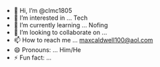 - 👋 Hi, I’m @clmc1805
- 👀 I’m interested in ... Tech
- 🌱 I’m currently learning ... Nofing
- 💞️ I’m looking to collaborate on ...
- 📫 How to reach me ... maxcaldwell100@aol.com
- 😄 Pronouns: ... Him/He
- ⚡ Fun fact: ...

<!---
clmc1805/clmc1805 is a ✨ special ✨ repository because its `README.md` (this file) appears on your GitHub profile.
You can click the Preview link to take a look at your changes.
--->
